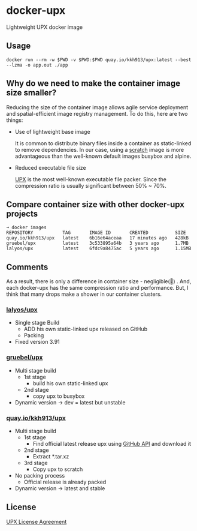 # docker-upx
Lightweight UPX docker image

## Usage 

```
docker run --rm -w $PWD -v $PWD:$PWD quay.io/kkh913/upx:latest --best --lzma -o app.out ./app
```

## Why do we need to make the container image size smaller?
Reducing the size of the container image allows agile service deployment and spatial-efficient image registry management. To do this, here are two things:

- Use of lightweight base image
  
  It is common to distribute binary files inside a container as static-linked to remove dependencies. In our case, using a [scratch] image is more advantageous than the well-known default images busybox and alpine.
  
- Reduced executable file size

  [UPX] is the most well-known executable file packer. Since the compression ratio is usually significant between 50% ~ 70%.

## Compare container size with other docker-upx projects
```
➜ docker images
REPOSITORY           TAG       IMAGE ID       CREATED          SIZE
quay.io/kkh913/upx   latest    6b16e64aceaa   17 minutes ago   428kB
gruebel/upx          latest    3c533895a64b   3 years ago      1.7MB
lalyos/upx           latest    6fdc9a8475ac   5 years ago      1.15MB
```
## Comments
As a result, there is only a difference in container size - negligible(🤔) . And, each docker-upx has the same compression ratio and performance. But, I think that many drops make a shower in our container clusters.

### [lalyos/upx]
- Single stage Build
  - ADD his own static-linked upx released on GitHub 
  - Packing
- Fixed version 3.91
### [gruebel/upx]
- Multi stage build
  - 1st stage
    - build his own static-linked upx
  - 2nd stage
    - copy upx to busybox
- Dynamic version -> dev = latest but unstable
### [quay.io/kkh913/upx]
- Multi stage build
  - 1st stage
    - Find official latest release upx using [GitHub API] and download it
  - 2nd stage
    - Extract *.tar.xz
  - 3rd stage
    - Copy upx to scratch
- No packing process
  - Official release is already packed
- Dynamic version -> latest and stable


## License 

[UPX License Agreement]

[scratch]: https://hub.docker.com/_/scratch/
[UPX]: https://github.com/upx/upx
[lalyos/upx]: https://github.com/lalyos/docker-upx
[gruebel/upx]: https://github.com/gruebel/docker-upx
[GitHub API]: https://docs.github.com/en/rest
[quay.io/kkh913/upx]: https://quay.io/repository/kkh913/upx
[UPX License Agreement]: https://upx.github.io/upx-license.html
